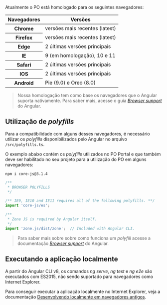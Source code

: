 [comment]: # (@label Compatibilidade com os navegadores)
[comment]: # (@link guides/browser-support)

Atualmente o PO está homologado para os seguintes navegadores:

<div class="po-row">
  <div class="po-xl-6 po-lg-8 po-md-10 po-sm-12">
    <table class="po-table">
    <thead>
      <tr class="po-table-header">
        <th class="po-table-header-ellipsis">Navegadores</th>
        <th class="po-table-header-ellipsis">Versões</th>
      </tr>
    </thead>
    <tbody>
      <tr class="po-table-row">
        <th class="po-table-column">Chrome</th>
        <td class="po-table-column">versões mais recentes (latest)</td>
      </tr>
      <tr class="po-table-row">
        <th class="po-table-column">Firefox</th>
        <td class="po-table-column">versões mais recentes (latest)</td>
      </tr>
      <tr class="po-table-row">
        <th class="po-table-column">Edge</th>
        <td class="po-table-column">2 últimas versões principais</td>
      </tr>
      <tr class="po-table-row">
        <th class="po-table-column">IE</th>
        <td class="po-table-column">9 (em homologação), 10 e 11</td>
      </tr>
      <tr class="po-table-row">
        <th class="po-table-column">Safari</th>
        <td class="po-table-column">2 últimas versões principais</td>
      </tr>
      <tr class="po-table-row">
        <th class="po-table-column">IOS</th>
        <td class="po-table-column">2 últimas versões principais</td>
      </tr>
      <tr class="po-table-row">
        <th class="po-table-column">Android</th>
        <td class="po-table-column">Pie (9.0) e Oreo (8.0)</td>
      </tr>
    </tbody>
    </table>
  </div>
</div>

> Nossa homologação tem como base os navegadores que o Angular suporta nativamente. Para saber mais, acesse o guia
[*Browser support*](https://angular.io/guide/browser-support) do Angular.

## Utilização de *polyfills*

Para a compatibilidade com alguns desses navegadores, é necessário utilizar os *polyfills*
disponibilizados pelo Angular no arquivo `/src/polyfills.ts`.

O exemplo abaixo contém os *polyfills* utilizados no PO Portal e que também deve ser habilitado no seu projeto para a utilização do PO em alguns navegadores:

```
npm i core-js@3.1.4
```

``` javascript
/**
 * BROWSER POLYFILLS
 */

/** IE9, IE10 and IE11 requires all of the following polyfills. **/
import 'core-js/es';

/**
 * Zone JS is required by Angular itself.
 */
import 'zone.js/dist/zone';  // Included with Angular CLI.

```

> Para saber mais sobre sobre como funciona um *polyfill*
acesse a documentação [*Browser support*](https://angular.io/guide/browser-support) do Angular.

## Executando a aplicação localmente

A partir do Angular CLI v8, os comandos *ng serve*, *ng test* e *ng e2e* são executados com ES2015, não sendo suportado para navegadores como Internet Explorer.

Para conseguir executar a aplicação localmente no Internet Explorer, veja a documentação [Desenvolvendo localmente em navegadores antigos](https://angular.io/guide/deployment#local-development-in-older-browsers).
